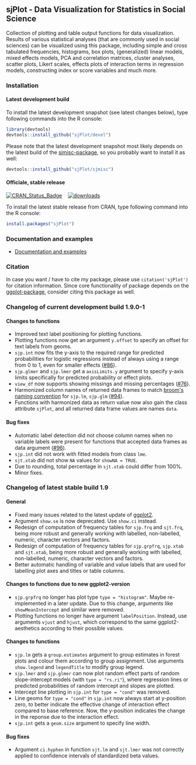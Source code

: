sjPlot - Data Visualization for Statistics in Social Science
------------------------------------------------------------------------------
Collection of plotting and table output functions for data visualization. Results of various statistical analyses (that are commonly used in social sciences) can be visualized using this package, including simple and cross tabulated frequencies, histograms, box plots, (generalized) linear models, mixed effects models, PCA and correlation matrices, cluster analyses, scatter plots, Likert scales, effects plots of interaction terms in regression models, constructing index or score variables and much more.


### Installation

#### Latest development build

To install the latest development snapshot (see latest changes below), type following commands into the R console:

```r
library(devtools)
devtools::install_github("sjPlot/devel")
```

Please note that the latest development snapshot most likely depends on the latest build of the [sjmisc-package](https://github.com/sjPlot/sjmisc), so you probably want to install it as well:

```r
devtools::install_github("sjPlot/sjmisc")
```

#### Officiale, stable release
[![CRAN_Status_Badge](http://www.r-pkg.org/badges/version/sjPlot)](http://cran.r-project.org/package=sjPlot) 
&#160;&#160;
[![downloads](http://cranlogs.r-pkg.org/badges/sjPlot)](http://cranlogs.r-pkg.org/)

To install the latest stable release from CRAN, type following command into the R console:

```r
install.packages("sjPlot")
```

### Documentation and examples

- [Documentation and examples](http://www.strengejacke.de/sjPlot/)


### Citation

In case you want / have to cite my package, please use `citation('sjPlot')` for citation information. Since core functionality of package depends on the [ggplot-package](http://cran.r-project.org/package=ggplot2), consider citing this package as well.


### Changelog of current development build 1.9.0-1

#### Changes to functions
* Improved text label positioning for plotting functions.
* Plotting functions now get an argument `y.offset` to specify an offset for text labels from geoms.
* `sjp.int` now fits the y-axis to the required range for predicted probabilities for logistic regressions instead of always using a range from 0 to 1, even for smaller effects ([#86](https://github.com/sjPlot/devel/issues/86)).
* `sjp.glmer` and `sjp.lmer` get a `axisLimits.y` argument to specify y-axis limits specifically for predicted probability or effect plots.
* `view_df` now supports showing missings and missing percentages ([#76](https://github.com/sjPlot/devel/issues/76)).
* Harmonized column names of returned data frames to match [broom's naming convention](https://github.com/dgrtwo/broom#tidy-functions) for `sjp.lm`, `sjp.glm` ([#94](https://github.com/sjPlot/devel/issues/94)).
* Functions with harmonized data as return value now also gain the class attribute `sjPlot`, and all returned data frame values are names `data`.

#### Bug fixes
* Automatic label detection did not choose column names when no variable labels were present for functions that accepted data frames as data argument ([#96](https://github.com/sjPlot/devel/issues/96)).
* `sjp.int` did not work with fitted models from class `lme`.
* `sjt.xtab` did not show `NA` values for `showNA = TRUE`.
* Due to rounding, total percentage in `sjt.xtab` could differ from 100%.
* Minor fixes.


### Changelog of latest stable build 1.9

#### General
* Fixed many issues related to the latest update of [ggplot2](https://cran.r-project.org/package=ggplot2).
* Argument `show.se` is now deprecated. Use `show.ci` instead.
* Redesign of computation of frequency tables for `sjp.frq` and `sjt.frq`, being more robust and generally working with labelled, non-labelled, numeric, character vectors and factors.
* Redesign of computation of frequency tables for `sjp.grpfrq`, `sjp.xtab` and `sjt.xtab`, being more robust and generally working with labelled, non-labelled, numeric, character vectors and factors.
* Better automatic handling of variable and value labels that are used for labelling plot axes and titles or table columns.

#### Changes to functions due to new ggplot2-version
* `sjp.grpfrq` no longer has plot type `type = "histogram"`. Maybe re-implemented in a later update. Due to this change, arguments like `showMeanIntercept` and similar were removed.
* Plotting functions no longer have argument `labelPosition`. Instead, use arguments `vjust` and `hjust`, which correspond to the same ggplot2-aesthetics according to their possible values.


#### Changes to functions
* `sjp.lm` gets a `group.estimates` argument to group estimates in forest plots and colour them according to group assignment. Use arguments `show.legend` and `legendTitle` to modify group legend.
* `sjp.lmer` and `sjp.glmer` can now plot random effect parts of random slope-intercept models (with `type = "rs.ri"`), where regression lines or predicted probabilities of random intercept and slopes are plotted.
* Intercept line plotting in `sjp.int` for `type = "cond"` was removed.
* Line geoms for `type = "cond"` in `sjp.int` now always start at y-position zero, to better indicate the effective change of interaction effect compared to base reference. Now, the y-position indicates the change in the reponse due to the interaction effect.
* `sjp.int` gets a `geom.size` argument to specify line width.

#### Bug fixes
* Argument `ci.hyphen` in function `sjt.lm` and `sjt.lmer` was not correctly applied to confidence intervals of standardized beta values.